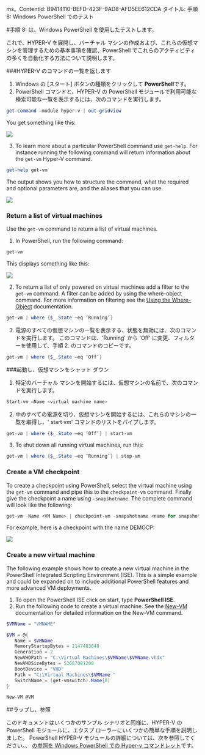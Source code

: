 ms。ContentId: B9414110-BEFD-423F-9AD8-AFD5EE612CDA
タイトル: 手順 8: Windows PowerShell でのテスト

#手順 8: は、Windows PowerShell を使用したテストします。

これで、HYPER-V を展開し、バーチャル マシンの作成および、これらの仮想マシンを管理するための基本事項を確認、PowerShell でこれらのアクティビティの多くを自動化する方法について説明します。

###HYPER-V のコマンドの一覧を返します

1.  Windows の [スタート] ボタンの種類をクリックして **PowerShell**です。
2.  PowerShell コマンドと、HYPER-V の PowerShell モジュールで利用可能な検索可能な一覧を表示するには、次のコマンドを実行します。

 ```powershell
get-command –module hyper-v | out-gridview
```
  You get something like this:

  ![](media\command_grid.png)

3. To learn more about a particular PowerShell command use `get-help`. For instance running the following command will return information about the `get-vm` Hyper-V command.

  ```powershell
get-help get-vm
```
 The output shows you how to structure the command, what the required and optional parameters are, and the aliases that you can use.

 ![](media\get_help.png)


### Return a list of virtual machines

Use the `get-vm` command to return a list of virtual machines.

1. In PowerShell, run the following command:

 ```powershell
get-vm
```
 This displays something like this:

 ![](media\get_vm.png)

2. To return a list of only powered on virtual machines add a filter to the `get-vm` command. A filter can be added by using the where-object command. For more information on filtering see the [Using the Where-Object](https://technet.microsoft.com/en-us/library/ee177028.aspx) documentation.   

 ```powershell
 get-vm | where {$_.State –eq ‘Running’}
 ```
3.  電源のすべての仮想マシンの一覧を表示する、状態を無効には、次のコマンドを実行します。
    このコマンドは、'Running' から 'Off' に変更、フィルターを使用して、手順 2. のコマンドのコピーです。

 ```powershell
 get-vm | where {$_.State –eq ‘Off’}
 ```

###起動し、仮想マシンをシャット ダウン

1. 特定のバーチャル マシンを開始するには、仮想マシンの名前で、次のコマンドを実行します。

 ```powershell
 Start-vm –Name <virtual machine name>
 ```

2. 中のすべての電源を切り、仮想マシンを開始するには、これらのマシンの一覧を取得し、' start vm' コマンドのリストをパイプします。

  ```powershell
 get-vm | where {$_.State –eq ‘Off’} | start-vm
 ```
3. To shut down all running virtual machines, run this:

  ```powershell
 get-vm | where {$_.State –eq ‘Running’} | stop-vm
 ```

### Create a VM checkpoint

To create a checkpoint using PowerShell, select the virtual machine using the `get-vm` command and pipe this to the `checkpoint-vm` command. Finally give the checkpoint a name using `-snapshotname`. The complete command will look like the following:

 ```powershell
 get-vm -Name <VM Name> | checkpoint-vm -snapshotname <name for snapshot>
 ```
For example, here is a checkpoint with the name DEMOCP:

 ![](media\POSH_CP2.png)

### Create a new virtual machine

The following example shows how to create a new virtual machine in the PowerShell Integrated Scripting Environment (ISE). This is a simple example and could be expanded on to include additional PowerShell features and more advanced VM deployments.

1. To open the PowerShell ISE click on start, type **PowerShell ISE**.
2. Run the following code to create a virtual machine. See the [New-VM](https://technet.microsoft.com/en-us/library/hh848537.aspx) documentation for detailed information on the New-VM command.

  ```powershell
 $VMName = "VMNAME"

 $VM = @{
     Name = $VMName 
     MemoryStartupBytes = 2147483648
     Generation = 2
     NewVHDPath = "C:\Virtual Machines\$VMName\$VMName.vhdx"
     NewVHDSizeBytes = 53687091200
     BootDevice = "VHD"
     Path = "C:\Virtual Machines\$VMName "
     SwitchName = (get-vmswitch).Name[0]
 }

 New-VM @VM
  ```

##ラップし、参照

このドキュメントはいくつかのサンプル シナリオと同様に、HYPER-V の PowerShell モジュールに、エクスプ ローラーにいくつかの簡単な手順を説明しました。
PowerShell HYPER-V モジュールの詳細については、次を参照してください。、 [の参照を Windows PowerShell での Hyper-v コマンドレット](https://technet.microsoft.com/%5Clibrary/Hh848559.aspx)です。






